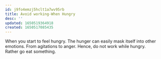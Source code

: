 ```yaml
---
id: j9fo4emzj5hclt1a7wv95rb
title: Avoid working-When Hungry
desc: ''
updated: 1650519364918
created: 1650517085435
---
```


When you start to feel hungry. The hunger can easily mask itself into other emotions. From agitations to anger. Hence, do not work while hungry. Rather go eat something. 
